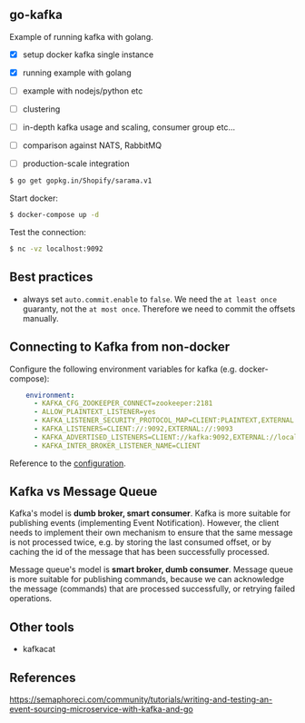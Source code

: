 ## go-kafka

Example of running kafka with golang.

- [x] setup docker kafka single instance
- [x] running example with golang
- [ ] example with nodejs/python etc
- [ ] clustering
- [ ] in-depth kafka usage and scaling, consumer group etc...
- [ ] comparison against NATS, RabbitMQ
- [ ] production-scale integration


```bash
$ go get gopkg.in/Shopify/sarama.v1
```

Start docker:
```bash
$ docker-compose up -d
```

Test the connection:
```bash
$ nc -vz localhost:9092
```

## Best practices

- always set `auto.commit.enable` to `false`. We need the `at least once` guaranty, not the `at most once`. Therefore we need to commit the offsets manually. 

## Connecting to Kafka from non-docker

Configure the following environment variables for kafka (e.g. docker-compose):
```yml
    environment:
      - KAFKA_CFG_ZOOKEEPER_CONNECT=zookeeper:2181
      - ALLOW_PLAINTEXT_LISTENER=yes
      - KAFKA_LISTENER_SECURITY_PROTOCOL_MAP=CLIENT:PLAINTEXT,EXTERNAL:PLAINTEXT
      - KAFKA_LISTENERS=CLIENT://:9092,EXTERNAL://:9093
      - KAFKA_ADVERTISED_LISTENERS=CLIENT://kafka:9092,EXTERNAL://localhost:9093
      - KAFKA_INTER_BROKER_LISTENER_NAME=CLIENT
```

Reference to the [configuration](https://docs.confluent.io/platform/current/kafka/multi-node.html).

## Kafka vs Message Queue

Kafka's model is __dumb broker, smart consumer__. Kafka is more suitable for publishing events (implementing Event Notification). However, the client needs to implement their own mechanism to ensure that the same message is not processed twice, e.g. by storing the last consumed offset, or by caching the id of the message that has been successfully processed.

Message queue's model is __smart broker, dumb consumer__. Message queue is more suitable for publishing commands, because we can acknowledge the message (commands) that are processed successfully, or retrying failed operations.

## Other tools

- kafkacat

## References

https://semaphoreci.com/community/tutorials/writing-and-testing-an-event-sourcing-microservice-with-kafka-and-go
